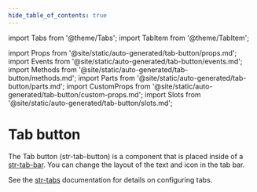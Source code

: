 ```yaml
---
hide_table_of_contents: true
---
```

import Tabs from '@theme/Tabs';
import TabItem from '@theme/TabItem';

import Props from '@site/static/auto-generated/tab-button/props.md';
import Events from '@site/static/auto-generated/tab-button/events.md';
import Methods from '@site/static/auto-generated/tab-button/methods.md';
import Parts from '@site/static/auto-generated/tab-button/parts.md';
import CustomProps from '@site/static/auto-generated/tab-button/custom-props.md';
import Slots from '@site/static/auto-generated/tab-button/slots.md';



# Tab button

The Tab button (str-tab-button) is a component that is placed inside of a [str-tab-bar](tab-bar.md). You can change the layout of the text and icon in the tab bar.

See the [str-tabs](tabs.md) documentation for details on configuring tabs.

  
<Props />
<Events />
<Methods />
<Parts />
<CustomProps />
<Slots />